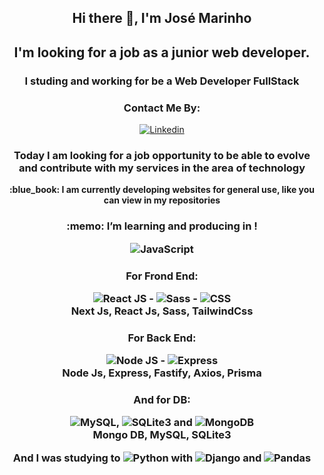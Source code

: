 <div align="center"> 
  <h2> 
Hi there 👋, I'm
José Marinho
</h2>

<h2>I'm looking for a job as a junior web developer.</h2>

<h3>I studing and working for be a Web Developer FullStack </h3>

<h3>Contact Me By:</h3>

[![Linkedin](https://img.shields.io/badge/LinkedIn-0077B5?style=for-the-badge&logo=linkedin&logoColor=white)](https://www.linkedin.com/in/jose-marinho-dev/)

<h3> Today I am looking for a job opportunity to be able to evolve and contribute with my services in the area of technology </h3>

<p ><b >:blue_book: I am currently developing websites for general use, like you can view in my repositories</b></p>

<h3 > :memo: I’m learning and producing in !</ h3>

![JavaScript](https://img.shields.io/badge/JavaScript-323330?style=for-the-badge&logo=javascript&logoColor=F7DF1E) 
<h3 > For Frond End:</ h3>

![React JS](https://img.shields.io/badge/React-20232A?style=for-the-badge&logo=react&logoColor=61DAFB) - ![Sass](https://img.shields.io/badge/Sass-CC6699?style=for-the-badge&logo=sass&logoColor=white) - ![CSS](https://img.shields.io/badge/CSS3-1572B6?style=for-the-badge&logo=css3&logoColor=white)
  <br />
Next Js, React Js, Sass, TailwindCss
<h3 > For Back End: </ h3>

![Node JS](https://img.shields.io/badge/Node.js-339933?style=for-the-badge&logo=nodedotjs&logoColor=white) - ![Express](https://img.shields.io/badge/Express.js-000000?style=for-the-badge&logo=express&logoColor=white)
  <br />
Node Js, Express, Fastify, Axios, Prisma

<h3> And for DB:</ h3>

![MySQL](https://img.shields.io/badge/MySQL-005C84?style=for-the-badge&logo=mysql&logoColor=white), ![SQLite3](https://img.shields.io/badge/SQLite-07405E?style=for-the-badge&logo=sqlite&logoColor=white) and ![MongoDB](https://img.shields.io/badge/MongoDB-4EA94B?style=for-the-badge&logo=mongodb&logoColor=white)
  <br />
Mongo DB, MySQL, SQLite3
<br />

And I was studying to ![Python](https://img.shields.io/badge/Python-FFD43B?style=for-the-badge&logo=python&logoColor=blue) with ![Django](https://img.shields.io/badge/Django-092E20?style=for-the-badge&logo=django&logoColor=green) and ![Pandas](https://img.shields.io/badge/Pandas-2C2D72?style=for-the-badge&logo=pandas&logoColor=white)

</div>
